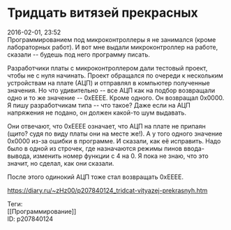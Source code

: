 Тридцать витязей прекрасных
============================

   
 2016-02-01, 23:52   
  Программированием под микроконтроллеры я не занимался (кроме лабораторных работ). И вот мне выдали микроконтроллер на работе, сказали -- будешь под него программу писать.   
   
 Разработчики платы с микроконтроллером дали тестовый проект, чтобы не с нуля начинать. Проект обращался по очереди к нескольким устройствам на плате (АЦП) и отправлял в компьютер полученные значения. Но что удивительно -- все АЦП как на подбор возвращали одно и то же значение -- 0xEEEE. Кроме одного. Он возвращал 0x0000. Я пишу разработчикам типа -- что такое? Даже если на АЦП напряжения не подано, он должен какой-то шум выдавать.   
   
 Они отвечают, что 0xEEEE означает, что АЦП на плате не припаян (щито? судя по виду платы они на месте же!). А у того одного значение 0x0000 из-за ошибки в программе. И сказали, как её исправить. Надо было в одной из строчек, где назначаются режимы пинов ввода-вывода, изменить номер функции с 4 на 0. Я пока не знаю, что это значит, но сделал, как они сказали.   
   
 После этого одинокий АЦП тоже стал возвращать 0xEEEE.   
    
 <https://diary.ru/~zHz00/p207840124_tridcat-vityazej-prekrasnyh.htm>   
   
 Теги:   
 [[Программирование]]   
 ID: p207840124